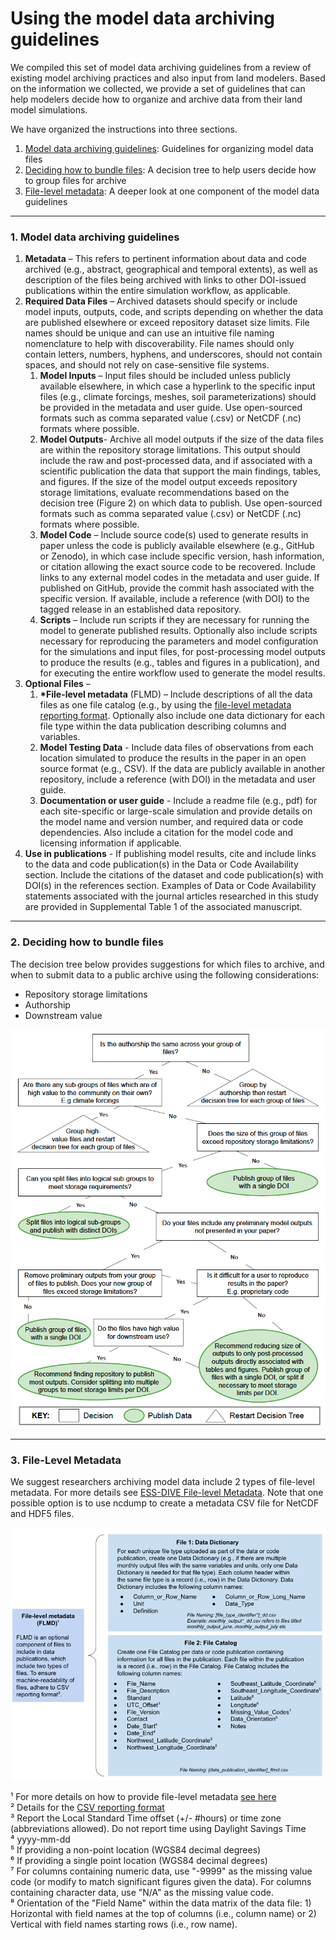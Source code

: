 # Using the model data archiving guidelines

We compiled this set of model data archiving guidelines from a review of existing model archiving practices and also input from land modelers. Based on the information we collected, we provide a set of guidelines that can help modelers decide how to organize and archive data from their land model simulations.  

We have organized the instructions into three sections.  
1. [Model data archiving guidelines](#1-model-data-archiving-guidelines): Guidelines for organizing model data files
2. [Deciding how to bundle files](#2-deciding-how-to-bundle-files): A decision tree to help users decide how to group files for archive  
3. [File-level metadata](#3-file-level-metadata): A deeper look at one component of the model data guidelines  

---  
### 1. Model data archiving guidelines   
1. **Metadata** – This refers to pertinent information about data and code archived (e.g., abstract, geographical and temporal extents), as well as description of the files being archived with links to other DOI-issued publications within the entire simulation workflow, as applicable.  
2. **Required Data Files** – Archived datasets should specify or include model inputs, outputs, code, and scripts depending on whether the data are published elsewhere or exceed repository dataset size limits. File names should be unique and can use an intuitive file naming nomenclature to help with discoverability. File names should only contain letters, numbers, hyphens, and underscores, should not contain spaces, and should not rely on case-sensitive file systems.  
    1. **Model Inputs** – Input files should be included unless publicly available elsewhere, in which case a hyperlink to the specific input files (e.g., climate forcings, meshes, soil parameterizations) should be provided in the metadata and user guide. Use open-sourced formats such as comma separated value (.csv) or NetCDF (.nc) formats where possible. 
    2.	**Model Outputs**- Archive all model outputs if the size of the data files are within the repository storage limitations. This output should include the raw and post-processed data, and if associated with a scientific publication the data that support the main findings, tables, and figures. If the size of the model output exceeds repository storage limitations, evaluate recommendations based on the decision tree (Figure 2) on which data to publish. Use open-sourced formats such as comma separated value (.csv) or NetCDF (.nc) formats where possible.
    3.	**Model Code** – Include source code(s) used to generate results in paper unless the code is publicly available elsewhere (e.g., GitHub or Zenodo), in which case include specific version, hash information, or citation allowing the exact source code to be recovered. Include links to any external model codes in the metadata and user guide. If published on GitHub, provide the commit hash associated with the specific version. If available, include a reference (with DOI) to the tagged release in an established data repository.
    4.	**Scripts** – Include run scripts if they are necessary for running the model to generate published results. Optionally also include scripts necessary for reproducing the parameters and model configuration for the simulations and input files, for post-processing model outputs to produce the results (e.g., tables and figures in a publication), and for executing the entire workflow used to generate the model results.
3.	**Optional Files** –  
    1.	 **\*File-level metadata** (FLMD) – Include descriptions of all the data files as one file catalog (e.g., by using the [file-level metadata reporting format](https://github.com/ess-dive-community/essdive-file-level-metadata). Optionally also include one data dictionary for each file type within the data publication describing columns and variables.  
    2.	**Model Testing Data** - Include data files of observations from each location simulated to produce the results in the paper in an open source format (e.g., CSV). If the data are publicly available in another repository, include a reference (with DOI) in the metadata and user guide.
    3.	**Documentation or user guide** - Include a readme file (e.g., pdf) for each site-specific or large-scale simulation and provide details on the model name and version number, and required data or code dependencies. Also include a citation for the model code and licensing information if applicable.
4.	**Use in publications** -  If publishing model results, cite and include links to the data and code publication(s) in the Data or Code Availability section. Include the citations of the dataset and code publication(s) with DOI(s) in the references section. Examples of Data or Code Availability statements associated with the journal articles researched in this study are provided in Supplemental Table 1 of the associated manuscript.

---   

### 2. Deciding how to bundle files  

The decision tree below provides suggestions for which files to archive, and when to submit data to a public archive using the following considerations:  
- Repository storage limitations  
- Authorship  
- Downstream value  

![Decision tree that can help users decide whic files to bundle together and archive for their models](.gitbook/assets/model_data_guidelines_decision_tree.png)  

--- 
### 3. File-Level Metadata   

We suggest researchers archiving model data include 2 types of file-level metadata. For more details see [ESS-DIVE File-level Metadata](https://github.com/ess-dive-community/essdive-file-level-metadata). Note that one possible option is to use ncdump to create a metadata CSV file for NetCDF and HDF5 files.  

![Diagram showing the different components of file-level metadata that can be uploaded as part of a complete data package](.gitbook/assets/model_data_guidelines_flmd.png)  

&#185; For more details on how to provide file-level metadata [see here](https://github.com/ess-dive-community/essdive-file-level-metadata)  
&#178; Details for the [CSV reporting format](https://github.com/ess-dive-community/essdive-csv-structure)  
&#179; Report the Local Standard Time offset (+/- #hours) or time zone (abbreviations allowed). Do not report time using Daylight Savings Time  
&#8308; yyyy-mm-dd  
&#8309; If providing a non-point location (WGS84 decimal degrees)  
&#8310; If providing a single point location (WGS84 decimal degrees)  
&#8311; For columns containing numeric data, use "-9999" as the missing value code (or modify to match significant figures given the data). For columns containing character data, use "N/A" as the missing value code.  
&#8312; Orientation of the "Field Name" within the data matrix of the data file: 1) Horizontal with field names at the top of columns (i.e., column name) or 2) Vertical with field names starting rows (i.e., row name).  
